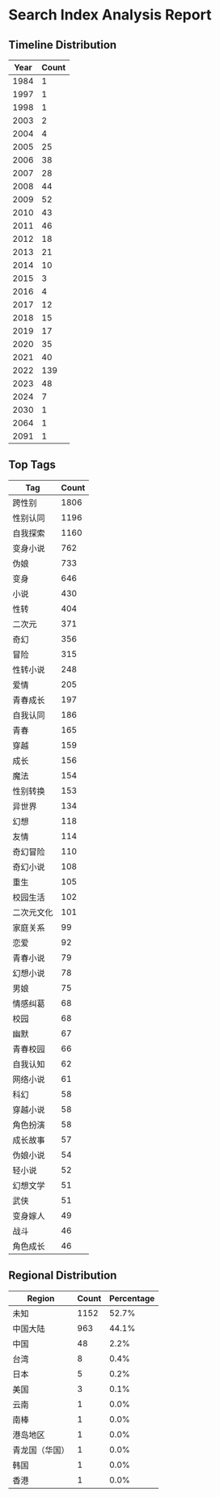 # Search Index Analysis Report

## Timeline Distribution

| Year | Count |
|------|-------|
| 1984 | 1 |
| 1997 | 1 |
| 1998 | 1 |
| 2003 | 2 |
| 2004 | 4 |
| 2005 | 25 |
| 2006 | 38 |
| 2007 | 28 |
| 2008 | 44 |
| 2009 | 52 |
| 2010 | 43 |
| 2011 | 46 |
| 2012 | 18 |
| 2013 | 21 |
| 2014 | 10 |
| 2015 | 3 |
| 2016 | 4 |
| 2017 | 12 |
| 2018 | 15 |
| 2019 | 17 |
| 2020 | 35 |
| 2021 | 40 |
| 2022 | 139 |
| 2023 | 48 |
| 2024 | 7 |
| 2030 | 1 |
| 2064 | 1 |
| 2091 | 1 |

## Top Tags

| Tag | Count |
|-----|-------|
| 跨性别 | 1806 |
| 性别认同 | 1196 |
| 自我探索 | 1160 |
| 变身小说 | 762 |
| 伪娘 | 733 |
| 变身 | 646 |
| 小说 | 430 |
| 性转 | 404 |
| 二次元 | 371 |
| 奇幻 | 356 |
| 冒险 | 315 |
| 性转小说 | 248 |
| 爱情 | 205 |
| 青春成长 | 197 |
| 自我认同 | 186 |
| 青春 | 165 |
| 穿越 | 159 |
| 成长 | 156 |
| 魔法 | 154 |
| 性别转换 | 153 |
| 异世界 | 134 |
| 幻想 | 118 |
| 友情 | 114 |
| 奇幻冒险 | 110 |
| 奇幻小说 | 108 |
| 重生 | 105 |
| 校园生活 | 102 |
| 二次元文化 | 101 |
| 家庭关系 | 99 |
| 恋爱 | 92 |
| 青春小说 | 79 |
| 幻想小说 | 78 |
| 男娘 | 75 |
| 情感纠葛 | 68 |
| 校园 | 68 |
| 幽默 | 67 |
| 青春校园 | 66 |
| 自我认知 | 62 |
| 网络小说 | 61 |
| 科幻 | 58 |
| 穿越小说 | 58 |
| 角色扮演 | 58 |
| 成长故事 | 57 |
| 伪娘小说 | 54 |
| 轻小说 | 52 |
| 幻想文学 | 51 |
| 武侠 | 51 |
| 变身嫁人 | 49 |
| 战斗 | 46 |
| 角色成长 | 46 |

## Regional Distribution

| Region | Count | Percentage |
|--------|-------|------------|
| 未知 | 1152 | 52.7% |
| 中国大陆 | 963 | 44.1% |
| 中国 | 48 | 2.2% |
| 台湾 | 8 | 0.4% |
| 日本 | 5 | 0.2% |
| 美国 | 3 | 0.1% |
| 云南 | 1 | 0.0% |
| 南棒 | 1 | 0.0% |
| 港岛地区 | 1 | 0.0% |
| 青龙国（华国） | 1 | 0.0% |
| 韩国 | 1 | 0.0% |
| 香港 | 1 | 0.0% |